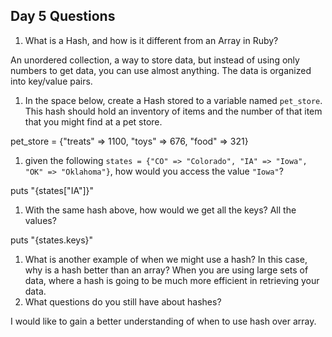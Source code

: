 ## Day 5 Questions

1. What is a Hash, and how is it different from an Array in Ruby?

An unordered collection, a way to store data, but instead of using only numbers to get data, you can use almost anything. The data is organized into key/value pairs.

1. In the space below, create a Hash stored to a variable named `pet_store`.  This hash should hold an inventory of items and the number of that item that you might find at a pet store.

pet_store = {"treats" => 1100, "toys" => 676, "food" => 321}

1. given the following `states = {"CO" => "Colorado", "IA" => "Iowa", "OK" => "Oklahoma"}`, how would you access the value `"Iowa"`?

puts "{states["IA"]}"

1. With the same hash above, how would we get all the keys?  All the values?

puts "{states.keys}"

1. What is another example of when we might use a hash?  In this case, why is a hash better than an array?
When you are using large sets of data, where a hash is going to be much more efficient in retrieving your data.
1. What questions do you still have about hashes?

I would like to gain a better understanding of when to use hash over array. 
